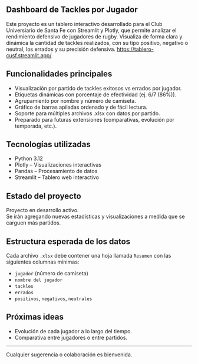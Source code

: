 ## Dashboard de Tackles por Jugador

Este proyecto es un tablero interactivo desarrollado para el Club Universiario de Santa Fe con Streamlit y Plotly, que permite analizar el rendimiento defensivo de jugadores de rugby. Visualiza de forma clara y dinámica la cantidad de tackles realizados, con su tipo positivo, negativo o neutral, los errados y su precisión defensiva. https://tablero-cusf.streamlit.app/

## Funcionalidades principales

- Visualización por partido de tackles exitosos vs errados por jugador.
- Etiquetas dinámicas con porcentaje de efectividad (ej. 6/7 (86%)).
- Agrupamiento por nombre y número de camiseta.
- Gráfico de barras apiladas ordenado y de fácil lectura.
- Soporte para múltiples archivos .xlsx con datos por partido.
- Preparado para futuras extensiones (comparativas, evolución por temporada, etc.).

## Tecnologías utilizadas

- Python 3.12
- Plotly – Visualizaciones interactivas
- Pandas – Procesamiento de datos
- Streamlit – Tablero web interactivo

## Estado del proyecto

Proyecto en desarrollo activo.  
Se irán agregando nuevas estadísticas y visualizaciones a medida que se carguen más partidos.

## Estructura esperada de los datos

Cada archivo `.xlsx` debe contener una hoja llamada `Resumen` con las siguientes columnas mínimas:

- `jugador` (número de camiseta)
- `nombre del jugador`
- `tackles`
- `errados`
- `positivos`, `negativos`, `neutrales`

## Próximas ideas

- Evolución de cada jugador a lo largo del tiempo.
- Comparativa entre jugadores o entre partidos.

---

Cualquier sugerencia o colaboración es bienvenida.
